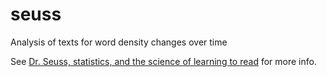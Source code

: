 # seuss
Analysis of texts for word density changes over time

See [Dr. Seuss, statistics, and the science of learning to read](http://kris.shaffermusic.com/2016/01/dh-dr-seuss/) for more info.
